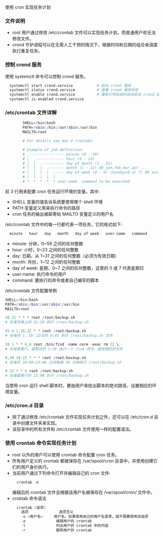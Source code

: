 

使用 cron 实现任务计划

### 文件说明

- root 用户通过修改 /etc/crontab 文件可以实现任务计划，而普通用户却无法修改文件。
- crond 守护进程可以在无需人工干预的情况下，根据时间和日期的组合来调度执行重复任务。

### 控制 crond 服务

使用 systemctl 命令可以控制 crond 服务。
```s
  systemctl start crond.service           # 启动 crond 服务
  systemctl status crond.service          # 查看 crond 服务状态
  systemctl enable crond.service          # 重新引导系统时自动启动 crond 服务
  systemctl is-enabled crond.service
```

### /etc/crontab 文件详解

```s
        SHELL=/bin/bash
        PATH=/sbin:/bin:/usr/sbin:/usr/bin
        MAILTO=root

        # For details see man 4 crontabs

        # Example of job definition:
        # .---------------- minute (0 - 59)
        # |  .------------- hour (0 - 23)
        # |  |  .---------- day of month (1 - 31)
        # |  |  |  .------- month (1 - 12) OR jan,feb,mar,apr ...
        # |  |  |  |  .---- day of week (0 - 6) (Sunday=0 or 7) OR sun,mon,tue,wed,thu,fri,sat
        # |  |  |  |  |
        # *  *  *  *  * user-name  command to be executed
```
前 3 行用来配置 cron 任务运行环境的变量。其中:
- SHELL 变量的值告诉系统要使用哪个 shell 环境
- PATH 变量定义用来执行命令的路径
- cron 任务的输出被邮寄给 MAILTO 变量定义的用户名

/etc/crontab 文件中的每一行都代表一项任务，它的格式如下:
```s
  minute   hour   day   month   day of week   user-name   command
```
- minute:      分钟，0~59 之间的任何整数
- hour:        小时，0~23 之间的任何整数
- day:         日期，从 1~31 之间的任何整数（必须为有效日期）
- month:       月份，1~12 之间的任何整数
- day of week: 星期，0~7 之间的任何整数，这里的 0 或 7 代表星期日
- user-name:   执行命令的用户
- command:     要执行的命令或者自己编写的脚本

/etc/crontab 文件配置举例
```s
SHELL=/bin/bash
PATH=/sbin:/bin:/usr/sbin:/usr/bin
MAILTO=root

30 21 * * * root /root/backup.sh
# 在每天晚上的 21:30 执行 /root/backup.sh

45 4 1,10,22 * * root /root/backup.sh
# 在每月 1，10，22日的 4:45 执行 /root/backup.sh 文件

20 1 * * 6,0 root /bin/find -name core -exec rm {} \;
# 在每星期六、星期日的 1:20 执行一个 find 命令，查找相应的文件

0,30 18-23 * * * root /root/backup.sh
# 在每天 18:00~23:00 之间每隔 30 分钟执行 /root/backup.sh

0 23 * * 6 root /root/backup.sh
# 在每星期六的 23:00 执行 /root/backup.sh
```

当使用 cron 运行 shell 脚本时，要由用户来给出脚本的绝对路径，设置相应的环境变量。
    
### /etc/cron.d 目录

- 除了通过修改 /etc/crontab 文件实现任务计划之外，还可以在 /etc/cron.d 目录中创建文件夹来实现。
- 该目录中的所有文件和 /etc/crontab 文件使用一样的配置语法。

### 使用 crontab 命令实现任务计划

- root 以外的用户可以使用 crontab 命令配置 cron 任务。
- 所有用户定义的 crontab 都被保存在 /var/spool/cron 目录中，并使用创建它们的用户身价执行。
- 当前用户通过下列命令打开并编辑自己的 cron 文件:
  ```s
    crontab -e
  ```
  编辑后的 crontab 文件会根据该用户名被保存在 /var/spool/cron/<username> 文件中。
- crobtab 命令语法
  ```s
    crontab [选项]
      选项              选项含义
      -u <用户名>     用户名，如果使用自己的用户名登录，就不需要使用该选项   
      -e              编辑用户的 crontab
      -l              列出用户的 crontab 中的内容
      -r              删除用户的 crontab
  ```

